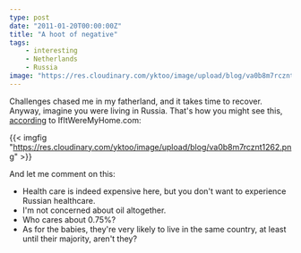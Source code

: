 ```yaml
---
type: post
date: "2011-01-20T00:00:00Z"
title: "A hoot of negative"
tags:
    - interesting
    - Netherlands
    - Russia
image: "https://res.cloudinary.com/yktoo/image/upload/blog/va0b8m7rcznt1262.png"
---
```


Challenges chased me in my fatherland, and it takes time to recover. Anyway, imagine you were living in Russia. That's how you might see this, [according](http://www.ifitweremyhome.com/compare/RU/NL) to IfItWereMyHome.com:

{{< imgfig "https://res.cloudinary.com/yktoo/image/upload/blog/va0b8m7rcznt1262.png" >}}

And let me comment on this:

 * Health care is indeed expensive here, but you don't want to experience Russian healthcare.
 * I'm not concerned about oil altogether.
 * Who cares about 0.75%?
 * As for the babies, they're very likely to live in the same country, at least until their majority, aren't they?
